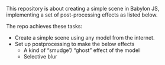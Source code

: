 This repository is about creating a simple scene in Babylon JS, implementing a set of post-processing effects as listed below.

The repo achieves these tasks:
  - Create a simple scene using any model from the internet.
  - Set up postprocessing to make the below effects
    - A kind of “smudge”/ “ghost” effect of the model
    - Selective blur
  
